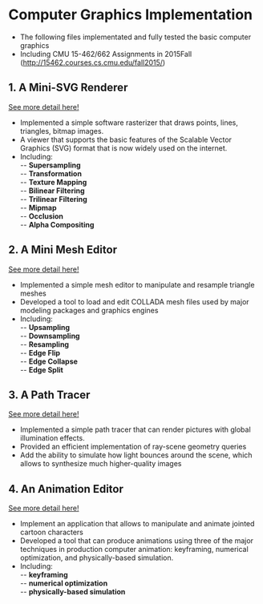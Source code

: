 # Computer Graphics Implementation
- The following files implementated and fully tested the basic computer graphics 
- Including CMU 15-462/662 Assignments in 2015Fall (http://15462.courses.cs.cmu.edu/fall2015/)

## 1. A Mini-SVG Renderer 
[See more detail here!](https://github.com/junanita/Computer-Graphics/tree/master/1.%20A%20Mini-SVG%20Renderer%20)
- Implemented a simple software rasterizer that draws points, lines, triangles, bitmap images.
- A viewer that supports the basic features of the Scalable Vector Graphics (SVG) format that is now widely used on the internet.
- Including: <br/>
-- <strong>Supersampling</strong> <br/>
-- <strong>Transformation</strong> <br/>
-- <strong>Texture Mapping</strong> <br/>
-- <strong>Bilinear Filtering</strong> <br/>
-- <strong>Trilinear Filtering</strong> <br/>
-- <strong>Mipmap</strong> <br/>
-- <strong>Occlusion</strong> <br/>
-- <strong>Alpha Compositing</strong> <br/>



## 2. A Mini Mesh Editor
[See more detail here!](https://github.com/junanita/Computer-Graphics/tree/master/2.%20A%20Mini%20Mesh%20editor%20)
- Implemented a simple mesh editor to manipulate and resample triangle meshes
- Developed a tool to load and edit COLLADA mesh files used by major modeling packages and graphics engines
- Including: <br/>
-- <strong>Upsampling</strong> <br/>
-- <strong>Downsampling</strong> <br/>
-- <strong>Resampling</strong> <br/>
-- <strong>Edge Flip</strong> <br/>
-- <strong>Edge Collapse</strong> <br/>
-- <strong>Edge Split</strong> <br/>

## 3. A Path Tracer
[See more detail here!](https://github.com/junanita/Computer_Graphics/tree/master/3.%20A%20Path%20Tracer)
- Implemented a simple path tracer that can render pictures with global illumination effects.
- Provided an efficient implementation of ray-scene geometry queries
- Add the ability to simulate how light bounces around the scene, which allows to synthesize much higher-quality images

## 4. An Animation Editor 
[See more detail here!](https://github.com/junanita/Computer-Graphics/tree/master/4.%20An%20Animation%20Editor)
- Implement an application that allows to manipulate and animate jointed cartoon characters
- Developed a tool that can produce animations using three of the major techniques in production computer animation: keyframing, numerical optimization, and physically-based simulation.
- Including: <br/>
-- <strong>keyframing</strong> <br/>
-- <strong>numerical optimization</strong> <br/>
-- <strong>physically-based simulation</strong> <br/>
